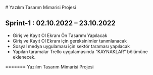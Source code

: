 
﻿# Yazılım Tasarım Mimarisi Projesi

## Sprint-1 : 02.10.2022 – 23.10.2022

* Giriş ve Kayıt Ol Ekranı Ön Tasarımı Yapılacak
* Giriş ve Kayıt Ol Ekranı için gereksinimler tanımlanacak
* Sosyal medya uygulaması için sektör taraması yapılacak
* Yapılan taramalar Trello uygulamasında “KAYNAKLAR” bölümüne eklenecek. 			

=======
Yazılım Tasarım Mimarisi Projesi


